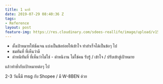 ```yaml
---
title: 1 นาที
date: 2019-07-29 08:40:36 Z
tags:
- Reference
layout: post
feature-img: https://res.cloudinary.com/sdees-reallife/image/upload/v1564388252/IMG_20190729_091527.jpg
---
```


- ตั้งเป้าหมายให้ชัดเจน แบ่งเป็นข้อย่อยให้เข้าใจ ทำสำเร็จได้เป็นข้อๆ ไป
- ชมทันที่ ที่เห็นว่าดี
- ตำหนิทันที่ ที่เห็นว่าไม่ใช่ - ตำหนิงาน ไม่ใช่คน รับรู้ / เข้าใจ / ปรับเข้าสู่เป้าหมาย

แล้วทำซ้ำกับเป้าหมายต่อๆ ไป

<i class="fa fa-child" style="color:plum"></i>

2-3 วันนี้มี msg กับ Shopee / มี W-8BEN ด้วย
